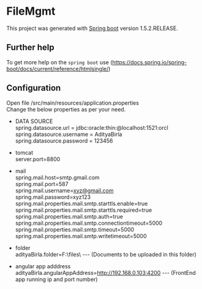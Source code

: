 # FileMgmt

This project was generated with [Spring boot](http://docs.spring.io/spring-boot/docs/1.5.2.RELEASE/api/) version 1.5.2.RELEASE.

## Further help

To get more help on the `spring boot` use (https://docs.spring.io/spring-boot/docs/current/reference/htmlsingle/)

## Configuration

Open file /src/main/resources/application.properties  
Change the below properties as per your need.  

* DATA SOURCE  
spring.datasource.url = jdbc:oracle:thin:@localhost:1521:orcl  
spring.datasource.username = AdityaBirla  
spring.datasource.password = 123456  

* tomcat  
server.port=8800  

* mail  
spring.mail.host=smtp.gmail.com  
spring.mail.port=587  
spring.mail.username=xyz@gmail.com  
spring.mail.password=xyz123  
spring.mail.properties.mail.smtp.starttls.enable=true  
spring.mail.properties.mail.smtp.starttls.required=true  
spring.mail.properties.mail.smtp.auth=true  
spring.mail.properties.mail.smtp.connectiontimeout=5000  
spring.mail.properties.mail.smtp.timeout=5000  
spring.mail.properties.mail.smtp.writetimeout=5000  

* folder  
adityaBirla.folder=F:\\files\\    --- (Documents to be uploaded in this folder)  

* angular app adddress  
adityaBirla.angularAppAddress=http://192.168.0.103:4200  --- (FrontEnd app running ip and port number)  

